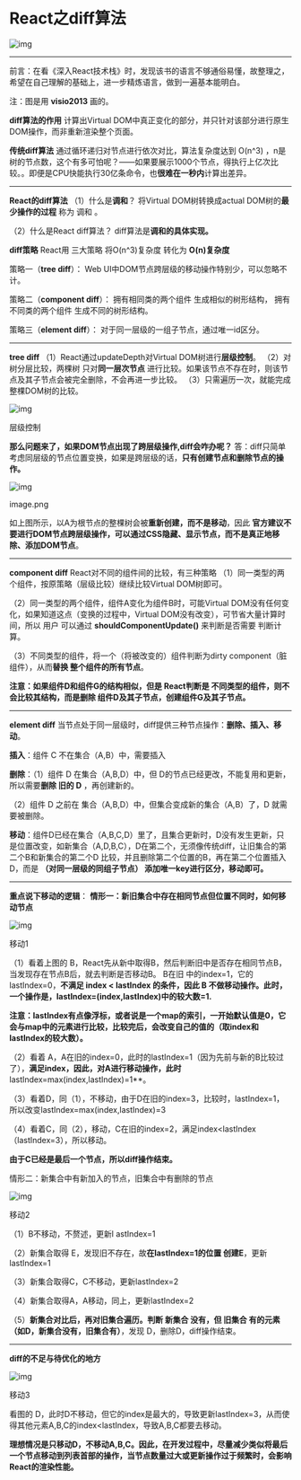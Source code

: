 # React之diff算法

![img](https://upload-images.jianshu.io/upload_images/5518628-89bb3cd6ebdb4296.png?imageMogr2/auto-orient/strip|imageView2/2/w/642/format/webp)

------

前言：在看《深入React技术栈》时，发现该书的语言不够通俗易懂，故整理之，希望在自己理解的基础上，进一步精炼语言，做到一遍基本能明白。

注：图是用 **visio2013** 画的。

**diff算法的作用**
计算出Virtual DOM中真正变化的部分，并只针对该部分进行原生DOM操作，而非重新渲染整个页面。

**传统diff算法**
通过循环递归对节点进行依次对比，算法复杂度达到 O(n^3) ，n是树的节点数，这个有多可怕呢？——如果要展示1000个节点，得执行上亿次比较。。即便是CPU快能执行30亿条命令，也**很难在一秒内**计算出差异。

------

**React的diff算法**
（1）什么是**调和**？
将Virtual DOM树转换成actual DOM树的**最少操作的过程** 称为 调和 。

（2）什么是React diff算法？
diff算法是**调和的具体实现。**

**diff策略**
React用 三大策略 将O(n^3)复杂度 转化为 **O(n)复杂度**

策略一（**tree diff**）：
Web UI中DOM节点跨层级的移动操作特别少，可以忽略不计。

策略二（**component diff**）：
拥有相同类的两个组件 生成相似的树形结构，
拥有不同类的两个组件 生成不同的树形结构。

策略三（**element diff**）：
对于同一层级的一组子节点，通过唯一id区分。

------

**tree diff**
（1）React通过updateDepth对Virtual DOM树进行**层级控制**。
（2）对树分层比较，两棵树 只对**同一层次节点** 进行比较。如果该节点不存在时，则该节点及其子节点会被完全删除，不会再进一步比较。
（3）只需遍历一次，就能完成整棵DOM树的比较。

![img](https://upload-images.jianshu.io/upload_images/5518628-d60043dbeddfce8b.png?imageMogr2/auto-orient/strip|imageView2/2/w/504/format/webp)

层级控制

**那么问题来了，如果DOM节点出现了跨层级操作,diff会咋办呢？**
答：diff只简单考虑同层级的节点位置变换，如果是跨层级的话，**只有创建节点和删除节点的操作。**

![img](https://upload-images.jianshu.io/upload_images/5518628-41118df156ed8d6e.png?imageMogr2/auto-orient/strip|imageView2/2/w/952/format/webp)

image.png

如上图所示，以A为根节点的整棵树会被**重新创建，而不是移动**，因此 **官方建议不要进行DOM节点跨层级操作，可以通过CSS隐藏、显示节点，而不是真正地移除、添加DOM节点**。

------

**component diff**
React对不同的组件间的比较，有三种策略
（1）同一类型的两个组件，按原策略（层级比较）继续比较Virtual DOM树即可。

（2）同一类型的两个组件，组件A变化为组件B时，可能Virtual DOM没有任何变化，如果知道这点（变换的过程中，Virtual DOM没有改变），可节省大量计算时间，所以 用户 可以通过 **shouldComponentUpdate()** 来判断是否需要 判断计算。

（3）不同类型的组件，将一个（将被改变的）组件判断为dirty component（脏组件），从而**替换 整个组件的所有节点**。

**注意：如果组件D和组件G的结构相似，但是 React判断是 不同类型的组件，则不会比较其结构，而是删除 组件D及其子节点，创建组件G及其子节点。**

------

**element diff**
当节点处于同一层级时，diff提供三种节点操作：**删除、插入、移动**。

**插入**：组件 C 不在集合（A,B）中，需要插入

**删除**：（1）组件 D 在集合（A,B,D）中，但 D的节点已经更改，不能复用和更新，所以需要**删除 旧的 D** ，再创建新的。

（2）组件 D 之前在 集合（A,B,D）中，但集合变成新的集合（A,B）了，D 就需要被删除。

**移动**：组件D已经在集合（A,B,C,D）里了，且集合更新时，D没有发生更新，只是位置改变，如新集合（A,D,B,C），D在第二个，无须像传统diff，让旧集合的第二个B和新集合的第二个D 比较，并且删除第二个位置的B，再在第二个位置插入D，而是 **（对同一层级的同组子节点） 添加唯一key进行区分，移动即可。**

------

**重点说下移动的逻辑**：
**情形一：新旧集合中存在相同节点但位置不同时，如何移动节点**

![img](https://upload-images.jianshu.io/upload_images/5518628-89bb3cd6ebdb4296.png?imageMogr2/auto-orient/strip|imageView2/2/w/642/format/webp)

移动1

（1）看着上图的 B，React先从新中取得B，然后判断旧中是否存在相同节点B，当发现存在节点B后，就去判断是否移动B。
B在旧 中的index=1，它的lastIndex=0，**不满足 index < lastIndex 的条件，因此 B 不做移动操作。此时，一个操作是，lastIndex=(index,lastIndex)中的较大数=1.**

**注意：lastIndex有点像浮标，或者说是一个map的索引，一开始默认值是0，它会与map中的元素进行比较，比较完后，会改变自己的值的（取index和lastIndex的较大数）。**

（2）看着 A，A在旧的index=0，此时的lastIndex=1（因为先前与新的B比较过了），**满足index，因此，对A进行移动操作，此时**lastIndex=max(index,lastIndex)=1**。

（3）看着D，同（1），不移动，由于D在旧的index=3，比较时，lastIndex=1，所以改变lastIndex=max(index,lastIndex)=3

（4）看着C，同（2），移动，C在旧的index=2，满足index<lastIndex（lastIndex=3），所以移动。

**由于C已经是最后一个节点，所以diff操作结束。**

情形二：新集合中有新加入的节点，旧集合中有删除的节点

![img](https://upload-images.jianshu.io/upload_images/5518628-eb7ef5477ea1a678.png?imageMogr2/auto-orient/strip|imageView2/2/w/601/format/webp)

移动2

（1）B不移动，不赘述，更新l astIndex=1

（2）新集合取得 E，发现旧不存在，故**在lastIndex=1的位置 创建E**，更新lastIndex=1

（3）新集合取得C，C不移动，更新lastIndex=2

（4）新集合取得A，A移动，同上，更新lastIndex=2

（5）**新集合对比后，再对旧集合遍历。判断 新集合 没有，但 旧集合 有的元素（如D，新集合没有，旧集合有）**，发现 D，删除D，diff操作结束。

------

**diff的不足与待优化的地方**

![img](https://upload-images.jianshu.io/upload_images/5518628-aea2bb7e8e843db6.png?imageMogr2/auto-orient/strip|imageView2/2/w/636/format/webp)

移动3

看图的 D，此时D不移动，但它的index是最大的，导致更新lastIndex=3，从而使得其他元素A,B,C的index<lastIndex，导致A,B,C都要去移动。

**理想情况是只移动D，不移动A,B,C。因此，在开发过程中，尽量减少类似将最后一个节点移动到列表首部的操作，当节点数量过大或更新操作过于频繁时，会影响React的渲染性能。**